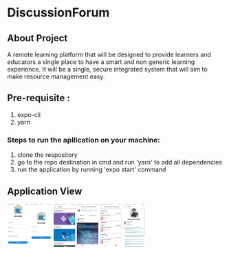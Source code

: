 # DiscussionForum

## About Project
A remote learning platform that will be designed to provide learners and educators a single place to have a smart and non generic learning experience. It will be a single, secure integrated system that will aim to make resource management easy.

## Pre-requisite :
  1. expo-cli
  2. yarn

### Steps to run the apllication on your machine:

1. clone the respository
2. go to the repo destination in cmd and run 'yarn' to add all dependencies
3. run the application by running 'expo start' command

## Application View

<img src="/assets/signup.jpg?raw=true" width="50" height="100">
<img src="/assets/login.jpg?raw=true" width="50" height="100">
<img src="/assets/subjects.jpg?raw=true" width="50" height="100">
<img src="/assets/feed.jpg?raw=true" width="50" height="100">
<img src="/assets/assignment.jpg?raw=true" width="50" height="100">
<img src="/assets/profile.jpg?raw=true" width="50" height="100">